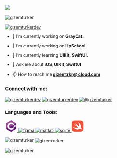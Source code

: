 <img src="https://readme-typing-svg.herokuapp.com?duration=3000&lines=Hi+there+%3A);I'm+Gizem.;I'm+an+iOS+Engineer;I+love+programming+iPhone+iPad+(iOS)+projects.;Glad+to+see+you.">
  </a>
  


<p align="left"> <img src="https://komarev.com/ghpvc/?username=gizemturker&label=Profile%20views&color=0e75b6&style=flat" alt="gizemturker" /> </p>

<p align="left"> <a href="https://twitter.com/gizemturkerdev" target="blank"><img src="https://img.shields.io/twitter/follow/gizemturkerdev?logo=twitter&style=for-the-badge" alt="gizemturkerdev" /></a> </p>

- 🔭 I’m currently working on **GrayCat.**

- 🔭 I’m currently working on **UpSchool.**

- 🌱 I’m currently learning **UIKit, SwiftUI.**

- 💬 Ask me about **iOS, UIKit, SwiftUI**

- 📫 How to reach me **gizemtrkr@icloud.com**

<h3 align="left">Connect with me:</h3>
<p align="left">
<a href="https://twitter.com/gizemturkerdev" target="blank"><img align="center" src="https://raw.githubusercontent.com/rahuldkjain/github-profile-readme-generator/master/src/images/icons/Social/twitter.svg" alt="gizemturkerdev" height="30" width="40" /></a>
<a href="https://linkedin.com/in/gizemturkerdev" target="blank"><img align="center" src="https://raw.githubusercontent.com/rahuldkjain/github-profile-readme-generator/master/src/images/icons/Social/linked-in-alt.svg" alt="gizemturkerdev" height="30" width="40" /></a>
<a href="https://medium.com/@gizemturker" target="blank"><img align="center" src="https://raw.githubusercontent.com/rahuldkjain/github-profile-readme-generator/master/src/images/icons/Social/medium.svg" alt="@gizemturker" height="30" width="40" /></a>
</p>

<h3 align="left">Languages and Tools:</h3>
<p align="left"> <a href="https://www.w3schools.com/cs/" target="_blank" rel="noreferrer"> <img src="https://raw.githubusercontent.com/devicons/devicon/master/icons/csharp/csharp-original.svg" alt="csharp" width="40" height="40"/> </a> <a href="https://www.figma.com/" target="_blank" rel="noreferrer"> <img src="https://www.vectorlogo.zone/logos/figma/figma-icon.svg" alt="figma" width="40" height="40"/> </a> <a href="https://www.mathworks.com/" target="_blank" rel="noreferrer"> <img src="https://upload.wikimedia.org/wikipedia/commons/2/21/Matlab_Logo.png" alt="matlab" width="40" height="40"/> </a> <a href="https://www.sqlite.org/" target="_blank" rel="noreferrer"> <img src="https://www.vectorlogo.zone/logos/sqlite/sqlite-icon.svg" alt="sqlite" width="40" height="40"/> </a> <a href="https://developer.apple.com/swift/" target="_blank" rel="noreferrer"> <img src="https://raw.githubusercontent.com/devicons/devicon/master/icons/swift/swift-original.svg" alt="swift" width="40" height="40"/> </a> </p>

<p><img align="left" src="https://github-readme-stats.vercel.app/api/top-langs?username=gizemturker&show_icons=true&locale=en&layout=compact" alt="gizemturker" /></p>

<p>&nbsp;<img align="center" src="https://github-readme-stats.vercel.app/api?username=gizemturker&show_icons=true&locale=en" alt="gizemturker" /></p>

<p><img align="center" src="https://github-readme-streak-stats.herokuapp.com/?user=gizemturker&" alt="gizemturker" /></p>
